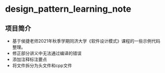 # design_pattern_learning_note

## 项目简介

- 基于侯捷老师2021年秋季学期同济大学《软件设计模式》课程的一些示例代码整理。
- 修正部分讲义中无法通过编译的错误
- 添加注释标注要点
- 将文件拆分为头文件和cpp文件
